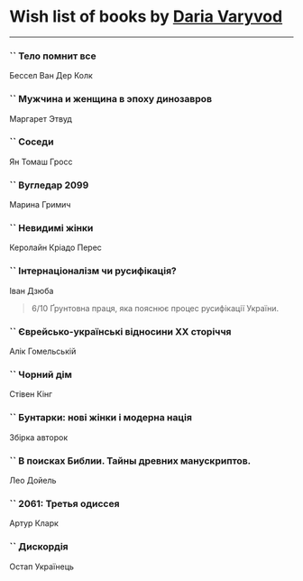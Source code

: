 # Wish list of books by [Daria Varyvod](https://www.facebook.com/profile.php?id=829893410524253)
---

### `` Тело помнит все
Бессел Ван Дер Колк

### `` Мужчина и женщина в эпоху динозавров
Маргарет Этвуд

### `` Соседи
Ян Томаш Гросс

### `` Вугледар 2099
Марина Гримич

### `` Невидимі жінки
Керолайн Кріадо Перес

### `` Інтернаціоналізм чи русифікація?
Іван Дзюба
> 6/10 Ґрунтовна праця, яка пояснює процес русифікації України.

### `` Єврейсько-українські відносини ХХ сторіччя
Алік Гомельській

### `` Чорний дім
Стівен Кінг

### `` Бунтарки: нові жінки і модерна нація
Збірка авторок

### `` В поисках Библии. Тайны древних манускриптов.
Лео Дойель

### `` 2061: Третья одиссея
Артур Кларк

### `` Дискордія
Остап Українець

